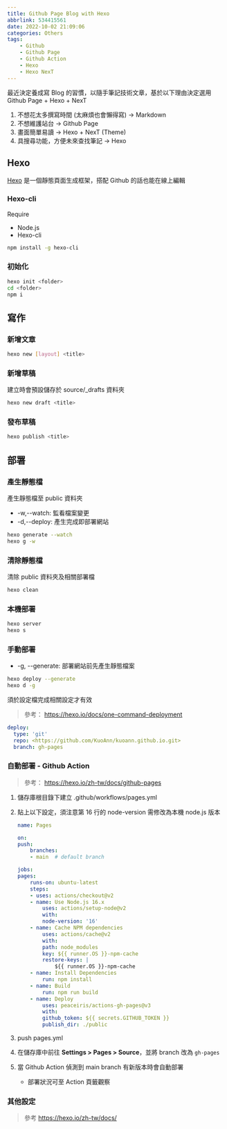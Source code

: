 ```yaml
---
title: Github Page Blog with Hexo
abbrlink: 534415561
date: 2022-10-02 21:09:06
categories: Others
tags: 
    - Github
    - Github Page
    - Github Action
    - Hexo
    - Hexo NexT
---
```


最近決定養成寫 Blog 的習慣，以隨手筆記技術文章，基於以下理由決定選用 Github Page + Hexo + NexT

1. 不想花太多撰寫時間 (太麻煩也會懶得寫) -> Markdown
2. 不想維護站台 -> Github Page
3. 畫面簡單易讀 -> Hexo + NexT (Theme)
4. 具搜尋功能，方便未來查找筆記 -> Hexo

<!-- more -->

## Hexo

[Hexo](https://hexo.io/zh-tw/) 是一個靜態頁面生成框架，搭配 Github 的話也能在線上編輯

### Hexo-cli

Require

* Node.js
* Hexo-cli

``` sh
npm install -g hexo-cli
```

### 初始化

``` sh
hexo init <folder>
cd <folder>
npm i
```

## 寫作

### 新增文章

``` sh
hexo new [layout] <title>
```

### 新增草稿

建立時會預設儲存於 source/_drafts 資料夾

``` sh
hexo new draft <title>
```

### 發布草稿

``` sh
hexo publish <title>
```

## 部署

### 產生靜態檔

產生靜態檔至 public 資料夾

* -w,--watch: 監看檔案變更
* -d,--deploy: 產生完成即部署網站

``` sh
hexo generate --watch
hexo g -w
```

### 清除靜態檔

清除 public 資料夾及相關部署檔

``` sh
hexo clean
```

### 本機部署

``` sh
hexo server
hexo s
```

### 手動部署

* -g, --generate: 部署網站前先產生靜態檔案

``` sh
hexo deploy --generate
hexo d -g
```

須於設定檔完成相關設定才有效
> 參考： <https://hexo.io/docs/one-command-deployment>

``` yml
deploy:
  type: 'git'
  repo: <https://github.com/KuoAnn/kuoann.github.io.git>
  branch: gh-pages
```

### 自動部署 - Github Action

> 參考： <https://hexo.io/zh-tw/docs/github-pages>

1. 儲存庫根目錄下建立 .github/workflows/pages.yml
2. 貼上以下設定，須注意第 16 行的 node-version 需修改為本機 node.js 版本

    ``` yml
    name: Pages

    on:
    push:
        branches:
        - main  # default branch

    jobs:
    pages:
        runs-on: ubuntu-latest
        steps:
        - uses: actions/checkout@v2
        - name: Use Node.js 16.x
            uses: actions/setup-node@v2
            with:
            node-version: '16'
        - name: Cache NPM dependencies
            uses: actions/cache@v2
            with:
            path: node_modules
            key: ${{ runner.OS }}-npm-cache
            restore-keys: |
                ${{ runner.OS }}-npm-cache
        - name: Install Dependencies
            run: npm install
        - name: Build
            run: npm run build
        - name: Deploy
            uses: peaceiris/actions-gh-pages@v3
            with:
            github_token: ${{ secrets.GITHUB_TOKEN }}
            publish_dir: ./public
    ```

3. push pages.yml
4. 在儲存庫中前往 **Settings > Pages > Source**，並將 branch 改為 `gh-pages`
5. 當 Github Action 偵測到 main branch 有新版本時會自動部署

   * 部署狀況可至 Action 頁籤觀察

### 其他設定

> 參考 <https://hexo.io/zh-tw/docs/>
